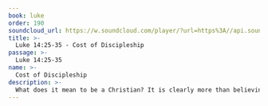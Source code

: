 ```yaml
---
book: luke
order: 190
soundcloud_url: https://w.soundcloud.com/player/?url=https%3A//api.soundcloud.com/tracks/
title: >-
  Luke 14:25-35 - Cost of Discipleship
passage: >-
  Luke 14:25-35
name: >-
  Cost of Discipleship
description: >-
  What does it mean to be a Christian? It is clearly more than believing the right things. It is also a full-commitment of one&#039s life to Jesus. He is to be Savior and Lord. As someone has said, &#147If Jesus isn&#039t Lord of all, he isn&#039t Lord at all.&#148
---
```


